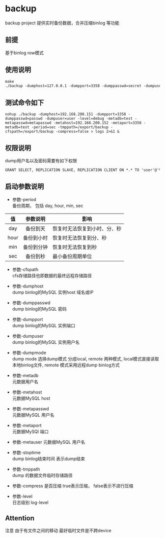 # backup

backup project 提供实时备份数据，合并压缩binlog 等功能

## 前提
基于binlog row模式

## 使用说明　
```txt
make 
./backup -dumphost=127.0.0.1 -dumpport=3358 -dumppasswd=secret -dumpuser=root -level=debug -metadb=binlog_backup -metapasswd=secret
```

## 测试命令如下  
```$xslt
nohup ./backup -dumphost=192.168.200.151 -dumpport=3358 -dumppasswd=passwd -dumpuser=user -level=debug -metadb=test -metapasswd=metapasswd -metahost=192.168.200.152 -metaport=3358 -metadb=test -period=sec -tmppath=/export/backup -cfspath=/export/backup -compress=false > logs 2>&1 &
```

## 权限说明  
dump用户名以及密码需要有如下权限
```txt
GRANT SELECT, REPLICATION SLAVE, REPLICATION CLIENT ON *.* TO 'user'@'%' identified by '********'; FLUSH PRIVILEGES;
```

## 启动参数说明

* 参数-period   
    备份周期， 包括 day, hour, min, sec

值 | 参数说明 | 影响
:---:|:---:|---
day | 备份到天 | 恢复时无法恢复到小时、分、秒
hour | 备份到小时 | 恢复时无法恢复到分、秒
min | 备份到分钟 | 恢复时无法恢复到秒
sec | 备份到秒 | 最小备份周期单位

* 参数-cfspath  
    cfs存储路径也即数据的最终远程存储路径 

* 参数-dumphost  
    dump binlog的MySQL 实例host 域名或IP  

* 参数-dumppasswd  
    dump binlog的MySQL 密码  

* 参数-dumpport  
    dump binlog的MySQL 实例端口  
    
* 参数-dumpuser  
    dump binlog的MySQL 实例用户名  

* 参数-dumpmode  
    dump mode 选择dump模式 分成local, remote 两种模式, local模式直接读取本地binlog文件, remote 模式采用远程dump binlog方式

* 参数-metadb  
    元数据用户名

* 参数-metahost  
    元数据MySQL host

* 参数-metapasswd  
    元数据MySQL 用户名

* 参数-metaport  
    元数据MySQl 端口  

* 参数-metauser
    元数据MySQL 用户名 

* 参数-stoptime  
    dump binlog结束时间 表示dump结束

* 参数-tmppath  
    dump 的数据文件临时存储路径
    
* 参数-compress
    是否压缩 true表示压缩， false表示不进行压缩
    
* 参数-level  
    日志级别 log-level

## Attention   
注意 由于有文件之间的移动 最好临时文件是不跨device

